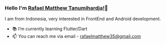 ### Hello I'm [Rafael Matthew Tanumihardja!](https://www.linkedin.com/in/rafaelmatthew/)👋


I am from Indonesia, very interested in FrontEnd and Android development. 
</br>

- 📚 I’m currently learning Flutter/Dart
- 📫 You can reach me via email - rafaelmatthew35@gmail.com


